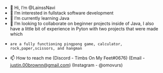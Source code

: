 - 👋 Hi, I’m @LainssNavi
- 👀 I’m interested in fullstack software development 
- 🌱 I’m currently learning Java
- 💞️ I’m looking to collaborate on beginner projects inside of Java, I also have a little bit of experience in Pyton with two projects that were made which 
-     are a fully functioning pingpong game, calculator, rock,paper,scissors, and hangman
- 📫 How to reach me (Discord - Timbs On My Feet#0676) (Email - justin.00brownn@gmail.com) (Instagram - @omovurs)

<!---
LainssNavi/LainssNavi is a ✨ special ✨ repository because its `README.md` (this file) appears on your GitHub profile.
You can click the Preview link to take a look at your changes.
--->
